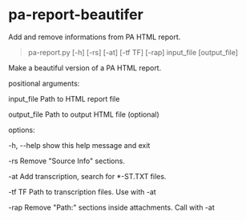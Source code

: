 # pa-report-beautifer
Add and remove informations from PA HTML report.

> pa-report.py [-h] [-rs] [-at] [-tf TF] [-rap] input_file [output_file]

Make a beautiful version of a PA HTML report.

positional arguments:
  
  input_file   Path to HTML report file
  
  output_file  Path to output HTML file (optional)

options:
  
  -h, --help   show this help message and exit
  
  -rs          Remove "Source Info" sections.
  
  -at          Add transcription, search for *-ST.TXT files.
  
  -tf TF       Path to transcription files. Use with -at
  
  -rap         Remove "Path:" sections inside attachments. Call with -at